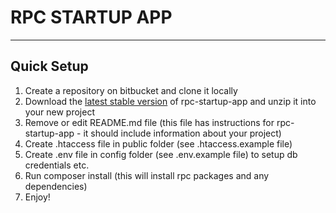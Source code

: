 # RPC STARTUP APP #
-------------------

## Quick Setup ##
1. Create a repository on bitbucket and clone it locally
1. Download the [latest stable version](https://bitbucket.org/Three29media/rpc-startup-app/get/1.0.0.zip) of rpc-startup-app and unzip it into your new project
1. Remove or edit README.md file (this file has instructions for rpc-startup-app - it should include information about your project)
1. Create .htaccess file in public folder (see .htaccess.example file)
1. Create .env file in config folder (see .env.example file) to setup db credentials etc.
1. Run composer install (this will install rpc packages and any dependencies)
1. Enjoy!